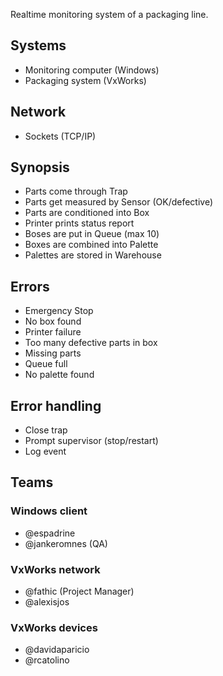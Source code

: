 Realtime monitoring system of a packaging line.

## Systems
- Monitoring computer (Windows)
- Packaging system (VxWorks)

## Network
- Sockets (TCP/IP)

## Synopsis
- Parts come through Trap
- Parts get measured by Sensor (OK/defective)
- Parts are conditioned into Box
- Printer prints status report
- Boses are put in Queue (max 10)
- Boxes are combined into Palette
- Palettes are stored in Warehouse

## Errors
- Emergency Stop
- No box found
- Printer failure
- Too many defective parts in box
- Missing parts
- Queue full
- No palette found

## Error handling
- Close trap
- Prompt supervisor (stop/restart)
- Log event

## Teams

### Windows client
- @espadrine
- @jankeromnes (QA)

### VxWorks network
- @fathic (Project Manager)
- @alexisjos

### VxWorks devices
- @davidaparicio
- @rcatolino
